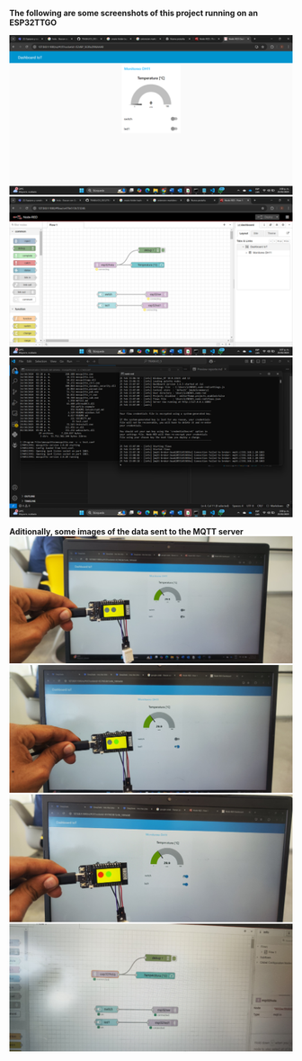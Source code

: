 **The following are some screenshots of this project running on an ESP32TTGO**

![alt text](running_images/image.png)
![alt text](running_images/image-1.png)
![alt text](running_images/image-2.png)

**Aditionally, some images of the data sent to the MQTT server**
    ![alt text](running_images/Imagen%20de%20WhatsApp%202025-02-26%20a%20las%2014.59.18_0d05ff72.jpg)
    ![alt text](running_images/Imagen%20de%20WhatsApp%202025-02-26%20a%20las%2014.59.18_780117b7.jpg)
    ![alt text](running_images/Imagen%20de%20WhatsApp%202025-02-26%20a%20las%2014.59.18_34e79406.jpg)
    ![alt text](running_images/Imagen%20de%20WhatsApp%202025-02-26%20a%20las%2014.59.19_a75cfc25.jpg)